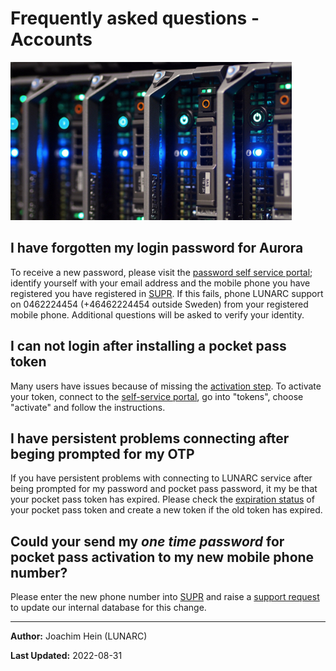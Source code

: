 # Frequently asked questions - Accounts


![Node icon](../images/node_icon.jpg "Node icon")

## I have forgotten my login password for Aurora

To receive a new password, please visit the [password self service portal](https://phenix3.lunarc.lu.se/pss); identify yourself with your email address and the mobile phone you have registered you have registered in [SUPR](https://supr.snic.se/person/). If this fails, phone LUNARC support on 0462224454 (+46462224454 outside Sweden) from your registered mobile phone. Additional questions will be asked to verify your identity.  

## I can not login after installing a pocket pass token

Many users have issues because of missing the [activation step](https://lunarc-documentation.readthedocs.io/en/latest/authenticator_howto/#step-5-important-last-step-activate-your-token).  To activate your token, connect to the [self-service portal](https://lunarc-documentation.readthedocs.io/en/latest/authenticator_howto/#accessing-the-self-service-portal), go into "tokens", choose "activate" and follow the instructions.

## I have persistent problems connecting after beging prompted for my OTP

If you have persistent problems with connecting to LUNARC service after being prompted for my password and pocket pass password, it my be that your pocket pass token has expired.  Please check the [expiration status](https://lunarc-documentation.readthedocs.io/en/latest/authenticator_howto/#checking-the-validity-of-your-token) of your pocket pass token and create a new token if the old token has expired.

## Could your send my *one time password* for pocket pass activation to my new mobile phone number?

Please enter the new phone number into [SUPR](https://supr.snic.se/person/) and raise a [support request](http://www.lunarc.lu.se/support/support_form) to update our internal database for this change.

---

**Author:**
Joachim Hein (LUNARC)

**Last Updated:**
2022-08-31